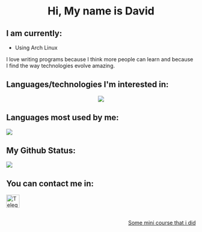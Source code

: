 <h1 align="center"> Hi, My name is David</h1>
<h2>I am currently:</h2>
<ul>
  <li>Using Arch Linux</li>
</ul>
<p>I love writing programs because I think more people can learn and because I find the way technologies evolve amazing.</p>
<h2>Languages/technologies I'm interested in:</h2>
<p align="center">
  <img src="https://skillicons.dev/icons?i=git,python,c,cpp,cs,html,css,js,bash,linux,neovim,arduino,haskell,lua"/>
</p>
<h2>Languages most used by me:</h2>
<img src="https://github-readme-stats-sigma-five.vercel.app/api/top-langs/?username=David73-Coloa&langs_count=10&layout=compact&theme=dark"/>
<h2>My Github Status:</h2>
<img src="https://github-readme-stats-sigma-five.vercel.app/api?username=David73-Coloa&show_icons=true&theme=dark&include_all_commits=true&count_private=true%22" />
<h2>You can contact me in:</h2>
<a href="https://t.me/Kimenjss/">
  <img width="35" src="https://telegram.org/img/t_logo.png" alt="Telegram Icon"/>
</a>
<br></br>
<p align='right'>
  <a  href="https://github.com/David73-Coloa/programming-course">Some mini course that i did</a>
</p>
